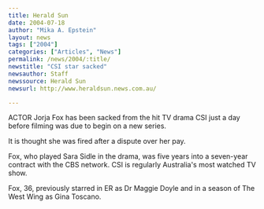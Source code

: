 ```yaml
---
title: Herald Sun
date: 2004-07-18
author: "Mika A. Epstein"
layout: news
tags: ["2004"]
categories: ["Articles", "News"]
permalink: /news/2004/:title/
newstitle: "CSI star sacked"
newsauthor: Staff  
newssource: Herald Sun  
newsurl: http://www.heraldsun.news.com.au/  

---
```


ACTOR Jorja Fox has been sacked from the hit TV drama CSI just a day before filming was due to begin on a new series.

It is thought she was fired after a dispute over her pay.

Fox, who played Sara Sidle in the drama, was five years into a seven-year contract with the CBS network. CSI is regularly Australia's most watched TV show.

Fox, 36, previously starred in ER as Dr Maggie Doyle and in a season of The West Wing as Gina Toscano.

